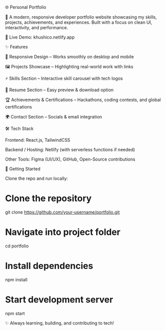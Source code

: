 🌐 Personal Portfolio

🚀 A modern, responsive developer portfolio website showcasing my skills, projects, achievements, and experiences. Built with a focus on clean UI, interactivity, and performance.

🔗 Live Demo: khushico.netlify.app

✨ Features

🎨 Responsive Design – Works smoothly on desktop and mobile

🖼️ Projects Showcase – Highlighting real-world work with links

⚡ Skills Section – Interactive skill carousel with tech logos

📜 Resume Section – Easy preview & download option

🏆 Achievements & Certifications – Hackathons, coding contests, and global certifications

🌍 Contact Section – Socials & email integration

🛠️ Tech Stack

Frontend: React.js, TailwindCSS

Backend / Hosting: Netlify (with serverless functions if needed)

Other Tools: Figma (UI/UX), GitHub, Open-Source contributions

🚀 Getting Started

Clone the repo and run locally:

# Clone the repository
git clone https://github.com/your-username/portfolio.git

# Navigate into project folder
cd portfolio

# Install dependencies
npm install

# Start development server
npm start




✨ Always learning, building, and contributing to tech!
